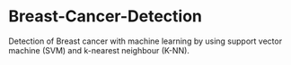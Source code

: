 # Breast-Cancer-Detection
Detection of Breast cancer with machine learning by using support vector machine (SVM) and k-nearest neighbour (K-NN).

